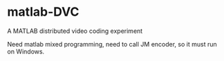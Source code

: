 # matlab-DVC
A MATLAB distributed video coding experiment

Need matlab mixed programming, need to call JM encoder, so it must run on Windows.
